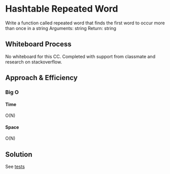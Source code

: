 # Hashtable Repeated Word
Write a function called repeated word that finds the first word to occur more than once in a string
Arguments: string
Return: string

## Whiteboard Process
<!-- Embedded whiteboard image -->
No whiteboard for this CC. Completed with support from classmate and research on stackoverflow.

## Approach & Efficiency
<!-- What approach did you take? Why? What is the Big O space/time for this approach? -->
### Big O
#### Time
O(N)
#### Space
O(N)
## Solution
<!-- Show how to run your code, and examples of it in action -->
See [tests](/python/tests/code_challenges/test_hashtable_repeated_word.py)